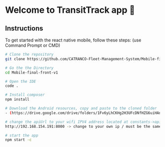 # Welcome to TransitTrack app 👋

## Instructions

To get started with the react native mobile, follow these steps: (use Command Prompt or CMD)

```sh
# Clone the repository
git clone https://github.com/CATRANCO-Fleet-Management-System/Mobile-final-front_v1.git

# Go the the Directory
cd Mobile-final-front-v1

# Open the IDE
code .

# Install composer
npm install

# Download the Android resources, copy and paste to the cloned folder
- (https://drive.google.com/drive/folders/1Fv6yLhCKHg2H3UFcDNfHZG6uiHAnxEVk?usp=sharing)

# change the apiUrl to your wifi IPV4 address located at constants->apiURL
http://192.168.154.191:8000 -> change to your own ip / must be the same as the backend

# start the app
npm start -c
